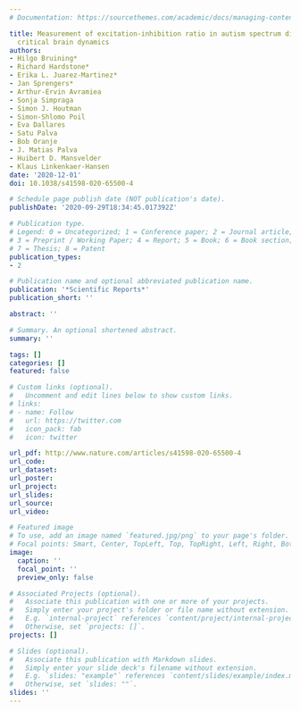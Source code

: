 ```yaml
---
# Documentation: https://sourcethemes.com/academic/docs/managing-content/

title: Measurement of excitation-inhibition ratio in autism spectrum disorder using
  critical brain dynamics
authors:
- Hilgo Bruining*
- Richard Hardstone*
- Erika L. Juarez-Martinez*
- Jan Sprengers*
- Arthur-Ervin Avramiea
- Sonja Simpraga
- Simon J. Houtman
- Simon-Shlomo Poil
- Eva Dallares
- Satu Palva
- Bob Oranje
- J. Matias Palva
- Huibert D. Mansvelder
- Klaus Linkenkaer-Hansen
date: '2020-12-01'
doi: 10.1038/s41598-020-65500-4

# Schedule page publish date (NOT publication's date).
publishDate: '2020-09-29T18:34:45.017392Z'

# Publication type.
# Legend: 0 = Uncategorized; 1 = Conference paper; 2 = Journal article;
# 3 = Preprint / Working Paper; 4 = Report; 5 = Book; 6 = Book section;
# 7 = Thesis; 8 = Patent
publication_types:
- 2

# Publication name and optional abbreviated publication name.
publication: '*Scientific Reports*'
publication_short: ''

abstract: ''

# Summary. An optional shortened abstract.
summary: ''

tags: []
categories: []
featured: false

# Custom links (optional).
#   Uncomment and edit lines below to show custom links.
# links:
# - name: Follow
#   url: https://twitter.com
#   icon_pack: fab
#   icon: twitter

url_pdf: http://www.nature.com/articles/s41598-020-65500-4
url_code:
url_dataset:
url_poster:
url_project:
url_slides:
url_source:
url_video:

# Featured image
# To use, add an image named `featured.jpg/png` to your page's folder. 
# Focal points: Smart, Center, TopLeft, Top, TopRight, Left, Right, BottomLeft, Bottom, BottomRight.
image:
  caption: ''
  focal_point: ''
  preview_only: false

# Associated Projects (optional).
#   Associate this publication with one or more of your projects.
#   Simply enter your project's folder or file name without extension.
#   E.g. `internal-project` references `content/project/internal-project/index.md`.
#   Otherwise, set `projects: []`.
projects: []

# Slides (optional).
#   Associate this publication with Markdown slides.
#   Simply enter your slide deck's filename without extension.
#   E.g. `slides: "example"` references `content/slides/example/index.md`.
#   Otherwise, set `slides: ""`.
slides: ''
---
```

